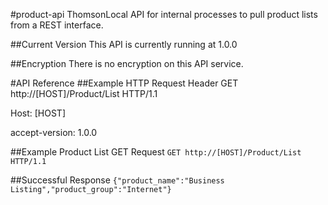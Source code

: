 #product-api
ThomsonLocal API for internal processes to pull product lists from a REST interface.

##Current Version
This API is currently running at 1.0.0

##Encryption
There is no encryption on this API service.

#API Reference
##Example HTTP Request Header
GET http://[HOST]/Product/List HTTP/1.1

Host: [HOST]

accept-version: 1.0.0

##Example Product List GET Request
`GET http://[HOST]/Product/List HTTP/1.1`

##Successful Response
`{"product_name":"Business Listing","product_group":"Internet"}`

